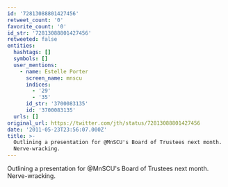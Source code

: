 ```yaml
---
id: '72813088801427456'
retweet_count: '0'
favorite_count: '0'
id_str: '72813088801427456'
retweeted: false
entities:
  hashtags: []
  symbols: []
  user_mentions:
    - name: Estelle Porter
      screen_name: mnscu
      indices:
        - '29'
        - '35'
      id_str: '3700083135'
      id: '3700083135'
  urls: []
original_url: https://twitter.com/jth/status/72813088801427456
date: '2011-05-23T23:56:07.000Z'
title: >-
  Outlining a presentation for @MnSCU's Board of Trustees next month.
  Nerve-wracking.
---
```


Outlining a presentation for @MnSCU's Board of Trustees next month. Nerve-wracking.